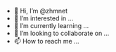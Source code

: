 - 👋 Hi, I’m @zhmnet
- 👀 I’m interested in ...
- 🌱 I’m currently learning ...
- 💞️ I’m looking to collaborate on ...
- 📫 How to reach me ...

<!---
zhmnet/zhmnet is a ✨ special ✨ repository because its `README.md` (this file) appears on your GitHub profile.
You can click the Preview link to take a look at your changes.
--->
